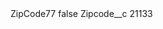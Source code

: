 <?xml version="1.0" encoding="UTF-8"?>
<CustomMetadata xmlns="http://soap.sforce.com/2006/04/metadata" xmlns:xsi="http://www.w3.org/2001/XMLSchema-instance" xmlns:xsd="http://www.w3.org/2001/XMLSchema">
    <label>ZipCode77</label>
    <protected>false</protected>
    <values>
        <field>Zipcode__c</field>
        <value xsi:type="xsd:string">21133</value>
    </values>
</CustomMetadata>
